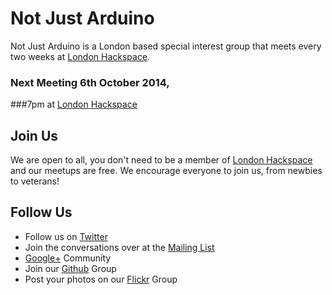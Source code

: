 Not Just Arduino
=======

Not Just Arduino is a London based special interest group that meets every two weeks at [London Hackspace].

### Next Meeting 6th October 2014, 
###7pm at [London Hackspace]


Join Us
---------------

We are open to all, you don't need to be a member of [London Hackspace] and our meetups are free.  We encourage everyone to join us, from newbies to veterans!

Follow Us
---------------
* Follow us on [Twitter]
* Join the conversations over at the [Mailing List]
* [Google+] Community
* Join our [Github] Group
* Post your photos on our [Flickr] Group


[London Hackspace]: http://london.hackspace.org
[Twitter]: http://twitter.com/notjustarduino
[Mailing List]: https://groups.google.com/forum/#!forum/not-just-arduino
[Google+]: https://plus.google.com/u/1/communities/115258632534992613977
[Github]: https://github.com/NotJustArduino
[Flickr]: http://www.flickr.com/groups/notjustarduino